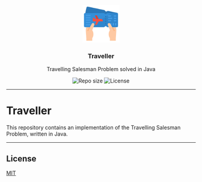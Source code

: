 <p align="center">
  <img src="media/traveller-logo.png" width="100" alt="Repository logo" />
</p>
<h3 align="center">Traveller</h3>
<p align="center">Travelling Salesman Problem solved in Java<p>
<p align="center">
    <img src="https://img.shields.io/github/repo-size/lhbelfanti/traveller?label=Repo%20size" alt="Repo size" />
    <img src="https://img.shields.io/github/license/lhbelfanti/traveller?label=License" alt="License" />
</p>

---
# Traveller

This repository contains an implementation of the Travelling Salesman Problem, written in Java.

---
## License

[MIT](https://choosealicense.com/licenses/mit/)